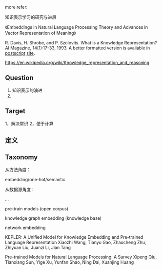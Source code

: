 more refer:

知识表示学习的研究与进展 

《Embeddings in Natural Language Processing Theory and Advances in Vector Representation of Meaning》

R. Davis, H. Shrobe, and P. Szolovits. What is a Knowledge Representation? AI Magazine, 14(1):17-33, 1993. A better formatted version is available in [postscript](http://medg.lcs.mit.edu/ftp/psz/aimag-final.ps) [site](https://groups.csail.mit.edu/medg/ftp/psz/k-rep.html).

https://en.wikipedia.org/wiki/Knowledge_representation_and_reasoning



## Question

1. 知识表示的演进
2. 



## Target

1，解决常识
2，便于计算





## 定义





## Taxonomy

从方法角度：

embedding/one-hot/semantic



从数据源角度：

...

pre-train models (open corpus)

knowledge graph embedding (knowledge base)

network embedding









KEPLER: A Unified Model for Knowledge Embedding and Pre-trained Language Representation
Xiaozhi Wang, Tianyu Gao, Zhaocheng Zhu, Zhiyuan Liu, Juanzi Li, Jian Tang

Pre-trained Models for Natural Language Processing: A Survey
Xipeng Qiu, Tianxiang Sun, Yige Xu, Yunfan Shao, Ning Dai, Xuanjing Huang








